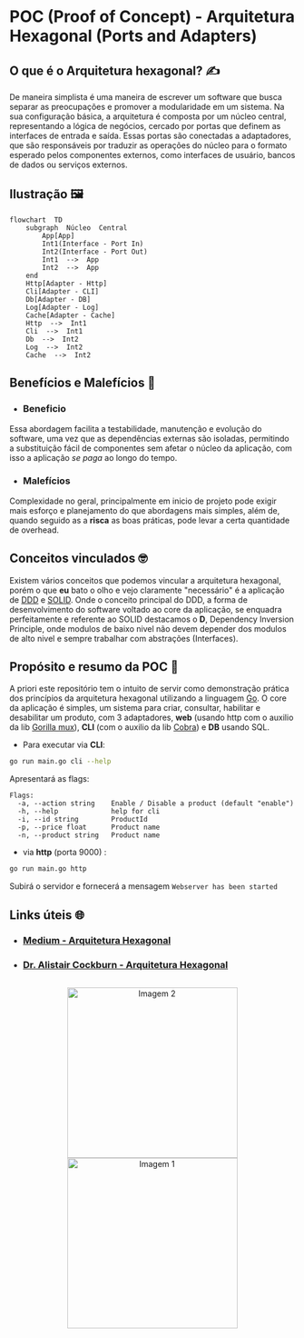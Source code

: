 # POC (Proof of Concept) - Arquitetura Hexagonal (Ports and Adapters)

  

## O que é o Arquitetura hexagonal? :writing_hand:

  

De maneira simplista é uma maneira de escrever um software que busca separar as preocupações e promover a modularidade em um sistema. Na sua configuração básica, a arquitetura é composta por um núcleo central, representando a lógica de negócios, cercado por portas que definem as interfaces de entrada e saída. Essas portas são conectadas a adaptadores, que são responsáveis por traduzir as operações do núcleo para o formato esperado pelos componentes externos, como interfaces de usuário, bancos de dados ou serviços externos.

## Ilustração :framed_picture:
```mermaid
flowchart  TD
	subgraph  Núcleo  Central
		App[App]
		Int1(Interface - Port In)
		Int2(Interface - Port Out)
		Int1  -->  App
		Int2  -->  App
	end
	Http[Adapter - Http]
	Cli[Adapter - CLI]
	Db[Adapter - DB]
	Log[Adapter - Log]
	Cache[Adapter - Cache]
	Http  -->  Int1
	Cli  -->  Int1
	Db  -->  Int2
	Log  -->  Int2
	Cache  -->  Int2
```

## Benefícios e Malefícios :thinking:
- ### Beneficio
Essa abordagem facilita a testabilidade, manutenção e evolução do software, uma vez que as dependências externas são isoladas, permitindo a substituição fácil de componentes sem afetar o núcleo da aplicação, com isso a aplicação *se paga* ao longo do tempo.
- ### Malefícios
Complexidade no geral, principalmente em inicio de projeto pode exigir mais esforço e planejamento do que abordagens mais simples, além de, quando seguido as a **risca** as boas práticas, pode levar a certa quantidade de overhead.
	
## Conceitos vinculados :nerd_face:
Existem vários conceitos que podemos vincular a arquitetura hexagonal, porém o que **eu** bato o olho e vejo claramente "necessário" é a aplicação de [DDD](https://fullcycle.com.br/domain-driven-design/) e [SOLID](https://medium.com/backticks-tildes/the-s-o-l-i-d-principles-in-pictures-b34ce2f1e898). Onde o conceito principal do DDD, a forma de desenvolvimento do software voltado ao core da aplicação, se enquadra perfeitamente e referente ao SOLID destacamos o **D**, Dependency Inversion Principle, onde modulos de baixo nivel não devem depender dos modulos de alto nivel e sempre trabalhar com abstrações (Interfaces).

## Propósito e resumo da POC :mage:

A priori este repositório tem o intuito de servir como demonstração prática dos princípios da arquitetura hexagonal utilizando a linguagem [Go](https://go.dev/).
O core da aplicação é simples, um sistema para criar, consultar,  habilitar e desabilitar um produto, com 3 adaptadores, **web** (usando http com o auxilio da lib [Gorilla mux](https://github.com/gorilla/mux)), **CLI** (com o auxilio da lib [Cobra](https://github.com/spf13/cobra)) e **DB** usando SQL.

- Para executar via **CLI**:
```bash
go run main.go cli --help
```
Apresentará as flags:
```
Flags:
  -a, --action string    Enable / Disable a product (default "enable")
  -h, --help             help for cli
  -i, --id string        ProductId
  -p, --price float      Product name
  -n, --product string   Product name
```
- via **http** (porta 9000) :
```bash
go run main.go http
```
Subirá o servidor e fornecerá a mensagem
`` Webserver has been started ``

## Links úteis :globe_with_meridians:
- ### [Medium - Arquitetura Hexagonal](https://medium.com/ssense-tech/hexagonal-architecture-there-are-always-two-sides-to-every-story-bc0780ed7d9c)
- ### [Dr. Alistair Cockburn - Arquitetura Hexagonal](https://alistair.cockburn.us/hexagonal-architecture/)
	
## 
<p align="center">
  <img src="https://www.dossier-andreas.net/software_architecture/ports-and-adapters.png" height="300" alt="Imagem 2">
  <img src="https://picx.zhimg.com/v2-045ff29ca5ef5eaabefaf6150e0ad199_r.jpg?source=172ae18b" height="300" alt="Imagem 1">
</p>
